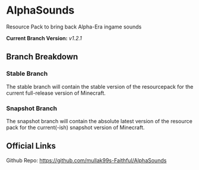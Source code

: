 # AlphaSounds

Resource Pack to bring back Alpha-Era ingame sounds

**Current Branch Version:** _v1.2.1_  

## Branch Breakdown

### Stable Branch

The stable branch will contain the stable version of the resourcepack for the current full-release version of Minecraft.

### Snapshot Branch

The snapshot branch will contain the absolute latest version of the resource pack for the current(-ish) snapshot version of Minecraft.

## Official Links

Github Repo: https://github.com/mullak99s-Faithful/AlphaSounds  
